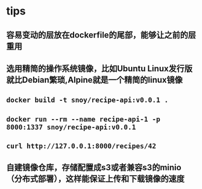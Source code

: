# tips

## 容易变动的层放在dockerfile的尾部，能够让之前的层重用

## 选用精简的操作系统镜像，比如Ubuntu Linux发行版就比Debian繁琐,Alpine就是一个精简的linux镜像

## `docker build -t snoy/recipe-api:v0.0.1 .`

## `docker run --rm --name recipe-api-1 -p 8000:1337 snoy/recipe-api:v0.0.1`

## `curl http://127.0.0.1:8000/recipes/42`

## 自建镜像仓库，存储配置成s3或者兼容s3的minio（分布式部署），这样能保证上传和下载镜像的速度
